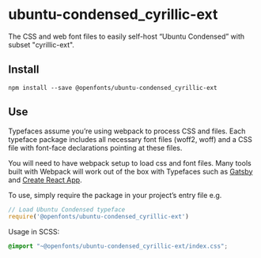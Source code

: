 
# ubuntu-condensed_cyrillic-ext

The CSS and web font files to easily self-host “Ubuntu Condensed” with subset "cyrillic-ext".

## Install

`npm install --save @openfonts/ubuntu-condensed_cyrillic-ext`

## Use

Typefaces assume you’re using webpack to process CSS and files. Each typeface
package includes all necessary font files (woff2, woff) and a CSS file with
font-face declarations pointing at these files.

You will need to have webpack setup to load css and font files. Many tools built
with Webpack will work out of the box with Typefaces such as [Gatsby](https://github.com/gatsbyjs/gatsby)
and [Create React App](https://github.com/facebookincubator/create-react-app).

To use, simply require the package in your project’s entry file e.g.

```javascript
// Load Ubuntu Condensed typeface
require('@openfonts/ubuntu-condensed_cyrillic-ext')
```

Usage in SCSS:
```scss
@import "~@openfonts/ubuntu-condensed_cyrillic-ext/index.css";
```
